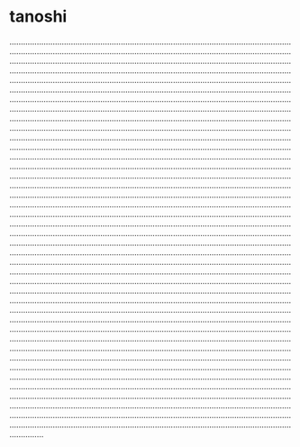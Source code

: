 # tanoshi

...........................................................................................................................................................................................................................................................................................................................................................................................................................................................................................................................................................................................................................................................................................................................................................................................................................................................................................................................................................................................................................................................................................................................................................................................................................................................................................................................................................................................................................................................................................................................................................................................................................................................................................................................................................................................................................................................................................................................................................................................................................................................................................................................................................................................................................................................................................................................................................................................................................................................................................................................................................................................................................................................................................................................................................................................................................................................................................................................................................................................................................................................................................................................................................................................................................................................................................................................................................................................................................................................................................................................................................................................................................................................................................................................................................................................................................................................................................................................................................................................................................................................................................................................................................................................................................................................................................................................................................................................................................................................................................................................................................................................................................................................................................................................................................................................................................................................................................................................................................................................................................................................................................................................................................................................................................................................................................................